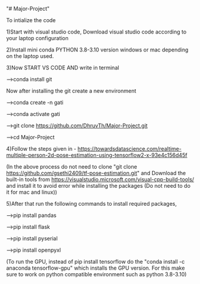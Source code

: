 "# Major-Project" 

To intialize the code 


1)Start with visual studio code, Download visual studio code according to your laptop configuration 

2)Install mini conda PYTHON 3.8-3.10 version windows or mac depending on the laptop used.

3)Now START VS CODE AND write in terminal


-->conda install git 

Now after installing the git create a new environment 

-->conda create -n gati

-->conda activate gati

-->git clone https://github.com/DhruvTh/Major-Project.git

-->cd Major-Project

4)Follow the steps given in - https://towardsdatascience.com/realtime-multiple-person-2d-pose-estimation-using-tensorflow2-x-93e4c156d45f

(In the above process do not need to clone "git clone https://github.com/gsethi2409/tf-pose-estimation.git" and Download the built-in tools from https://visualstudio.microsoft.com/visual-cpp-build-tools/ and install it to avoid error while installing the packages (Do not need to do it for mac and linux))

5)After that run the following commands to install required packages,

-->pip install pandas

-->pip install flask

-->pip install pyserial

-->pip install openpyxl


(To run the GPU, instead of pip install tensorflow do the "conda install -c anaconda tensorflow-gpu" which installs the GPU version. For this make sure to work on python compatible environment such as python 3.8-3.10)

